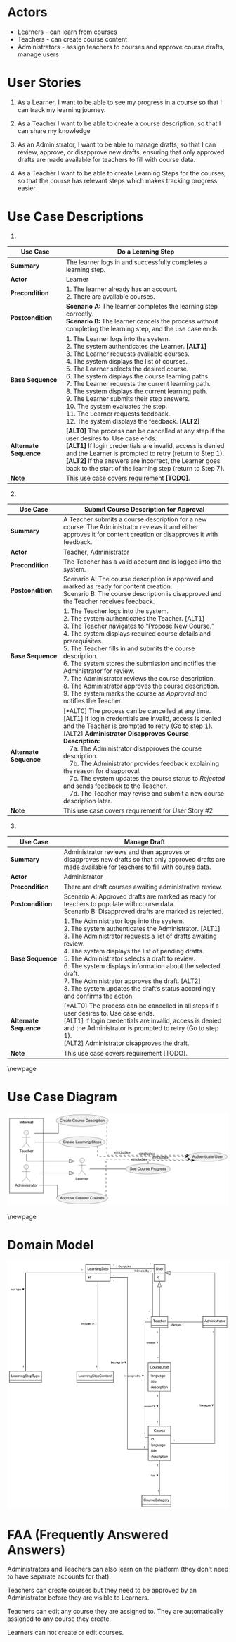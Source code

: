 # Actors

- Learners - can learn from courses
- Teachers - can create course content
- Administrators - assign teachers to courses and approve course drafts, manage users

# User Stories

1. As a Learner, I want to be able to see my progress in a course so that I can track my learning journey.
 
2. As a Teacher I want to be able to create a course description, so that I can share my knowledge

3. As an Administrator, I want to be able to manage drafts, so that I can review, approve, or disapprove new drafts, ensuring that only approved drafts are made available for teachers to fill with course data.

4. As a Teacher I want to be able to create Learning Steps for the courses, so that the course has relevant steps which makes tracking progress easier

# Use Case Descriptions

1. 

| **Use Case** | **Do a Learning Step** |
|---------------|------------------------|
| **Summary** | The learner logs in and successfully completes a learning step. |
| **Actor** | Learner |
| **Precondition** | 1. The learner already has an account.<br> 2. There are available courses. |
| **Postcondition** | **Scenario A:** The learner completes the learning step correctly.<br> **Scenario B:** The learner cancels the process without completing the learning step, and the use case ends. |
| **Base Sequence** | 1. The Learner logs into the system.<br>2. The system authenticates the Learner. **[ALT1]**<br>3. The Learner requests available courses.<br>4. The system displays the list of courses.<br>5. The Learner selects the desired course.<br>6. The system displays the course learning paths.<br>7. The Learner requests the current learning path.<br>8. The system displays the current learning path.<br>9. The Learner submits their step answers.<br>10. The system evaluates the step.<br>11. The Learner requests feedback.<br>12. The system displays the feedback. **[ALT2]** |
| **Alternate Sequence** | **[ALT0]** The process can be cancelled at any step if the user desires to. Use case ends.<br>**[ALT1]** If login credentials are invalid, access is denied and the Learner is prompted to retry (return to Step 1).<br>**[ALT2]** If the answers are incorrect, the Learner goes back to the start of the learning step (return to Step 7). |
| **Note** | This use case covers requirement **[TODO]**. |

2.
 
| **Use Case** | **Submit Course Description for Approval** |
|---------------|---------------------------------------------|
| **Summary** | A Teacher submits a course description for a new course. The Administrator reviews it and either approves it for content creation or disapproves it with feedback. |
| **Actor** | Teacher, Administrator |
| **Precondition** | The Teacher has a valid account and is logged into the system. |
| **Postcondition** | Scenario A: The course description is approved and marked as ready for content creation.<br>Scenario B: The course description is disapproved and the Teacher receives feedback. |
| **Base Sequence** | 1. The Teacher logs into the system.<br>2. The system authenticates the Teacher. [ALT1]<br>3. The Teacher navigates to “Propose New Course.”<br>4. The system displays required course details and prerequisites.<br>5. The Teacher fills in and submits the course description.<br>6. The system stores the submission and notifies the Administrator for review.<br>7. The Administrator reviews the course description.<br>8. The Administrator approves the course description.<br>9. The system marks the course as *Approved* and notifies the Teacher. |
| **Alternate Sequence** | [*ALT0] The process can be cancelled at any time.<br>[ALT1] If login credentials are invalid, access is denied and the Teacher is prompted to retry (Go to step 1).<br>[ALT2] **Administrator Disapproves Course Description:**<br> 7a. The Administrator disapproves the course description.<br> 7b. The Administrator provides feedback explaining the reason for disapproval.<br> 7c. The system updates the course status to *Rejected* and sends feedback to the Teacher.<br> 7d. The Teacher may revise and submit a new course description later. |
| **Note** | This use case covers requirement for User Story #2 |

3. 

| **Use Case** | **Manage Draft** |
|---------------|------------------|
| **Summary** | Administrator reviews and then approves or disapproves new drafts so that only approved drafts are made available for teachers to fill with course data. |
| **Actor** | Administrator |
| **Precondition** | There are draft courses awaiting administrative review. |
| **Postcondition** | Scenario A: Approved drafts are marked as ready for teachers to populate with course data.<br>Scenario B: Disapproved drafts are marked as rejected. |
| **Base Sequence** | 1. The Administrator logs into the system.<br>2. The system authenticates the Administrator. [ALT1]<br>3. The Administrator requests a list of drafts awaiting review.<br>4. The system displays the list of pending drafts.<br>5. The Administrator selects a draft to review.<br>6. The system displays information about the selected draft.<br>7. The Administrator approves the draft. [ALT2]<br>8. The system updates the draft’s status accordingly and confirms the action. |
| **Alternate Sequence** | [*ALT0] The process can be cancelled in all steps if a user desires to. Use case ends.<br>[ALT1] If login credentials are invalid, access is denied and the Administrator is prompted to retry (Go to step 1).<br>[ALT2] Administrator disapproves the draft. |
| **Note** | This use case covers requirement [TODO]. |

\newpage

# Use Case Diagram

![Use Case Diagram](../out/Analysis/UseCaseDiagram/UseCaseDiagram.png)

\newpage

# Domain Model

![Domain Model](../out/Analysis/DomainModel/DomainModel.png)

# FAA (Frequently Answered Answers)

Administrators and Teachers can also learn on the platform (they don't need to have separate accounts for that).

Teachers can create courses but they need to be approved by an Administrator before they are visible to Learners.

Teachers can edit any course they are assigned to. They are automatically assigned to any course they create.

Learners can not create or edit courses.